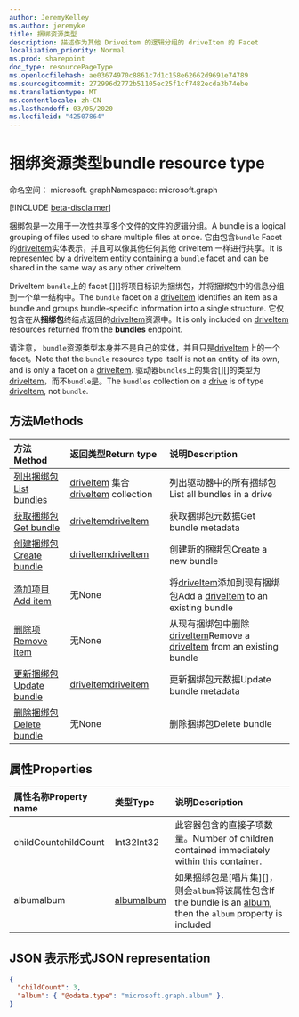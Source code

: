 ```yaml
---
author: JeremyKelley
ms.author: jeremyke
title: 捆绑资源类型
description: 描述作为其他 Driveitem 的逻辑分组的 driveItem 的 Facet
localization_priority: Normal
ms.prod: sharepoint
doc_type: resourcePageType
ms.openlocfilehash: ae03674970c8861c7d1c158e62662d9691e74789
ms.sourcegitcommit: 272996d2772b51105ec25f1cf7482ecda3b74ebe
ms.translationtype: MT
ms.contentlocale: zh-CN
ms.lasthandoff: 03/05/2020
ms.locfileid: "42507864"
---
```

# <a name="bundle-resource-type"></a><span data-ttu-id="88837-103">捆绑资源类型</span><span class="sxs-lookup"><span data-stu-id="88837-103">bundle resource type</span></span>

<span data-ttu-id="88837-104">命名空间： microsoft. graph</span><span class="sxs-lookup"><span data-stu-id="88837-104">Namespace: microsoft.graph</span></span>

[!INCLUDE [beta-disclaimer](../../includes/beta-disclaimer.md)]

<span data-ttu-id="88837-105">捆绑包是一次用于一次性共享多个文件的文件的逻辑分组。</span><span class="sxs-lookup"><span data-stu-id="88837-105">A bundle is a logical grouping of files used to share multiple files at once.</span></span> <span data-ttu-id="88837-106">它由包含`bundle` Facet 的[driveItem][]实体表示，并且可以像其他任何其他 driveItem 一样进行共享。</span><span class="sxs-lookup"><span data-stu-id="88837-106">It is represented by a [driveItem][] entity containing a `bundle` facet and can be shared in the same way as any other driveItem.</span></span>

<span data-ttu-id="88837-107">DriveItem `bundle`上的 facet [][]将项目标识为捆绑包，并将捆绑包中的信息分组到一个单一结构中。</span><span class="sxs-lookup"><span data-stu-id="88837-107">The `bundle` facet on a [driveItem][] identifies an item as a bundle and groups bundle-specific information into a single structure.</span></span> <span data-ttu-id="88837-108">它仅包含在从**捆绑包**终结点返回的[driveItem][]资源中。</span><span class="sxs-lookup"><span data-stu-id="88837-108">It is only included on [driveItem][] resources returned from the **bundles** endpoint.</span></span>

<span data-ttu-id="88837-109">请注意， `bundle`资源类型本身并不是自己的实体，并且只是[driveItem][]上的一个 facet。</span><span class="sxs-lookup"><span data-stu-id="88837-109">Note that the `bundle` resource type itself is not an entity of its own, and is only a facet on a [driveItem][].</span></span> <span data-ttu-id="88837-110">驱动器`bundles`上的集合[][]的类型为[driveItem][]，而不`bundle`是。</span><span class="sxs-lookup"><span data-stu-id="88837-110">The `bundles` collection on a [drive][] is of type [driveItem][], not `bundle`.</span></span>

## <a name="methods"></a><span data-ttu-id="88837-111">方法</span><span class="sxs-lookup"><span data-stu-id="88837-111">Methods</span></span>

|                        <span data-ttu-id="88837-112">方法</span><span class="sxs-lookup"><span data-stu-id="88837-112">Method</span></span>             |         <span data-ttu-id="88837-113">返回类型</span><span class="sxs-lookup"><span data-stu-id="88837-113">Return type</span></span>      | <span data-ttu-id="88837-114">说明</span><span class="sxs-lookup"><span data-stu-id="88837-114">Description</span></span>        |
| :---------------------------------------- | :----------------------- | :------------------|
| <span data-ttu-id="88837-115">[列出捆绑包][bundle-list]</span><span class="sxs-lookup"><span data-stu-id="88837-115">[List bundles][bundle-list]</span></span>               | <span data-ttu-id="88837-116">[driveItem][] 集合</span><span class="sxs-lookup"><span data-stu-id="88837-116">[driveItem][] collection</span></span> | <span data-ttu-id="88837-117">列出驱动器中的所有捆绑包</span><span class="sxs-lookup"><span data-stu-id="88837-117">List all bundles in a drive</span></span> |
| <span data-ttu-id="88837-118">[获取捆绑包][bundle-get]</span><span class="sxs-lookup"><span data-stu-id="88837-118">[Get bundle][bundle-get]</span></span>                  | <span data-ttu-id="88837-119">[driveItem][]</span><span class="sxs-lookup"><span data-stu-id="88837-119">[driveItem][]</span></span>            | <span data-ttu-id="88837-120">获取捆绑包元数据</span><span class="sxs-lookup"><span data-stu-id="88837-120">Get bundle metadata</span></span> |
| <span data-ttu-id="88837-121">[创建捆绑包][bundle-create]</span><span class="sxs-lookup"><span data-stu-id="88837-121">[Create bundle][bundle-create]</span></span>            | <span data-ttu-id="88837-122">[driveItem][]</span><span class="sxs-lookup"><span data-stu-id="88837-122">[driveItem][]</span></span>            | <span data-ttu-id="88837-123">创建新的捆绑包</span><span class="sxs-lookup"><span data-stu-id="88837-123">Create a new bundle</span></span> |
| <span data-ttu-id="88837-124">[添加项目][bundle-add-item]</span><span class="sxs-lookup"><span data-stu-id="88837-124">[Add item][bundle-add-item]</span></span>               | <span data-ttu-id="88837-125">无</span><span class="sxs-lookup"><span data-stu-id="88837-125">None</span></span>                     | <span data-ttu-id="88837-126">将[driveItem][]添加到现有捆绑包</span><span class="sxs-lookup"><span data-stu-id="88837-126">Add a [driveItem][] to an existing bundle</span></span> |
| <span data-ttu-id="88837-127">[删除项][bundle-remove-item]</span><span class="sxs-lookup"><span data-stu-id="88837-127">[Remove item][bundle-remove-item]</span></span>         | <span data-ttu-id="88837-128">无</span><span class="sxs-lookup"><span data-stu-id="88837-128">None</span></span>                     | <span data-ttu-id="88837-129">从现有捆绑包中删除[driveItem][]</span><span class="sxs-lookup"><span data-stu-id="88837-129">Remove a [driveItem][] from an existing bundle</span></span> |
| <span data-ttu-id="88837-130">[更新捆绑包][bundle-update]</span><span class="sxs-lookup"><span data-stu-id="88837-130">[Update bundle][bundle-update]</span></span>            | <span data-ttu-id="88837-131">[driveItem][]</span><span class="sxs-lookup"><span data-stu-id="88837-131">[driveItem][]</span></span>            | <span data-ttu-id="88837-132">更新捆绑包元数据</span><span class="sxs-lookup"><span data-stu-id="88837-132">Update bundle metadata</span></span> |
| <span data-ttu-id="88837-133">[删除捆绑包][bundle-delete]</span><span class="sxs-lookup"><span data-stu-id="88837-133">[Delete bundle][bundle-delete]</span></span>            | <span data-ttu-id="88837-134">无</span><span class="sxs-lookup"><span data-stu-id="88837-134">None</span></span>                     | <span data-ttu-id="88837-135">删除捆绑包</span><span class="sxs-lookup"><span data-stu-id="88837-135">Delete bundle</span></span> |


## <a name="properties"></a><span data-ttu-id="88837-136">属性</span><span class="sxs-lookup"><span data-stu-id="88837-136">Properties</span></span>

| <span data-ttu-id="88837-137">属性名称</span><span class="sxs-lookup"><span data-stu-id="88837-137">Property name</span></span> | <span data-ttu-id="88837-138">类型</span><span class="sxs-lookup"><span data-stu-id="88837-138">Type</span></span>      | <span data-ttu-id="88837-139">说明</span><span class="sxs-lookup"><span data-stu-id="88837-139">Description</span></span>
|:--------------|:----------|:------------------------------------------------
| <span data-ttu-id="88837-140">childCount</span><span class="sxs-lookup"><span data-stu-id="88837-140">childCount</span></span>    | <span data-ttu-id="88837-141">Int32</span><span class="sxs-lookup"><span data-stu-id="88837-141">Int32</span></span>     | <span data-ttu-id="88837-142">此容器包含的直接子项数量。</span><span class="sxs-lookup"><span data-stu-id="88837-142">Number of children contained immediately within this container.</span></span>
| <span data-ttu-id="88837-143">album</span><span class="sxs-lookup"><span data-stu-id="88837-143">album</span></span>         | <span data-ttu-id="88837-144">[album][]</span><span class="sxs-lookup"><span data-stu-id="88837-144">[album][]</span></span> | <span data-ttu-id="88837-145">如果捆绑包是[唱片集][]，则会`album`将该属性包含</span><span class="sxs-lookup"><span data-stu-id="88837-145">If the bundle is an [album][], then the `album` property is included</span></span>

## <a name="json-representation"></a><span data-ttu-id="88837-146">JSON 表示形式</span><span class="sxs-lookup"><span data-stu-id="88837-146">JSON representation</span></span>

<!-- { "blockType": "resource", "@odata.type": "microsoft.graph.bundle" } -->
```json
{
  "childCount": 3,
  "album": { "@odata.type": "microsoft.graph.album" },
}
```

[album]: album.md
[drive]: drive.md
[driveItem]: driveItem.md

[bundle-list]: ../api/bundle-list.md
[bundle-get]: ../api/bundle-get.md
[bundle-create]: ../api/drive-post-bundles.md
[bundle-add-item]: ../api/bundle-addItem.md
[bundle-remove-item]: ../api/bundle-removeItem.md
[bundle-update]: ../api/bundle-update.md
[bundle-delete]: ../api/bundle-delete.md
